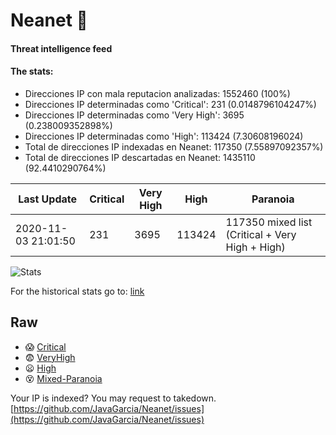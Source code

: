 # Neanet :hocho:
#### Threat intelligence feed
#### The stats:

- Direcciones IP con mala reputacion analizadas: 1552460 (100%)
- Direcciones IP determinadas como 'Critical':  231 (0.0148796104247%)
- Direcciones IP determinadas como 'Very High':  3695 (0.238009352898%)
- Direcciones IP determinadas como 'High':  113424 (7.30608196024)
- Total de direcciones IP indexadas en Neanet:  117350 (7.55897092357%)
- Total de direcciones IP descartadas en Neanet:  1435110 (92.4410290764%)

| Last Update | Critical | Very High | High | Paranoia |
| --- | --- | --- | --- | --- |
| 2020-11-03 21:01:50 | 231 | 3695 | 113424 | 117350 mixed list (Critical + Very High + High)|

![Stats](https://docs.google.com/spreadsheets/d/e/2PACX-1vSnaNMIXVabIpDJjufMlzH7poXnshF3mgd8Is1g9ytUEzVsP5my4Trn8f-xkoLLQ38xpL3HtmUexLo6/pubchart?oid=501124687&format=image)

For the historical stats go to: [link](/stats.csv)
## Raw
- :scream: [Critical](https://raw.githubusercontent.com/JavaGarcia/Neanet/master/blacklists/neanet_critical.txt)
- :fearful: [VeryHigh](https://raw.githubusercontent.com/JavaGarcia/Neanet/master/blacklists/neanet_veryHigh.txtt)
- :frowning: [High](https://raw.githubusercontent.com/JavaGarcia/Neanet/master/blacklists/neanet_high.txt)
- :dizzy_face: [Mixed-Paranoia](https://raw.githubusercontent.com/JavaGarcia/Neanet/master/blacklists/neanet_all.txt)


Your IP is indexed? You may request to takedown. [https://github.com/JavaGarcia/Neanet/issues](https://github.com/JavaGarcia/Neanet/issues)

























































































































































































































































































































































































































































































































































































































































































































































































































































































































































































































































































































































































































































































































































































































































































































































































































































































































































































































































































































































